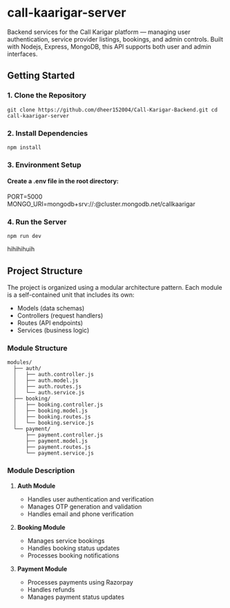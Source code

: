 # call-kaarigar-server
Backend services for the Call Karigar platform — managing user authentication, service provider listings, bookings, and admin controls. Built with Nodejs, Express, MongoDB, this API supports both user and admin interfaces.

## Getting Started

### 1. Clone the Repository
`git clone https://github.com/dheer152004/Call-Karigar-Backend.git
cd call-kaarigar-server`

### 2. Install Dependencies
`npm install`

### 3. Environment Setup
#### Create a .env file in the root directory:
PORT=5000
MONGO_URI=mongodb+srv://<username>:<password>@cluster.mongodb.net/callkaarigar

### 4. Run the Server
`npm run dev`


hihihihuih

## Project Structure

The project is organized using a modular architecture pattern. Each module is a self-contained unit that includes its own:

- Models (data schemas)
- Controllers (request handlers)
- Routes (API endpoints)
- Services (business logic)

### Module Structure

```
modules/
  ├── auth/
  │   ├── auth.controller.js
  │   ├── auth.model.js
  │   ├── auth.routes.js
  │   └── auth.service.js
  ├── booking/
  │   ├── booking.controller.js
  │   ├── booking.model.js
  │   ├── booking.routes.js
  │   └── booking.service.js
  └── payment/
      ├── payment.controller.js
      ├── payment.model.js
      ├── payment.routes.js
      └── payment.service.js
```

### Module Description

1. **Auth Module**
   - Handles user authentication and verification
   - Manages OTP generation and validation
   - Handles email and phone verification

2. **Booking Module**
   - Manages service bookings
   - Handles booking status updates
   - Processes booking notifications

3. **Payment Module**
   - Processes payments using Razorpay
   - Handles refunds
   - Manages payment status updates